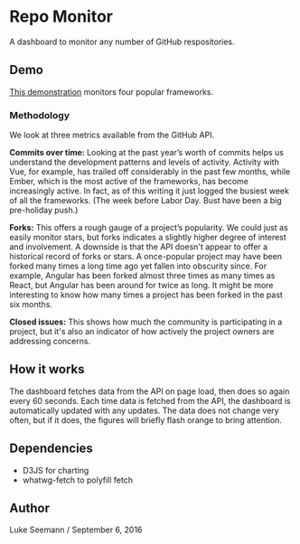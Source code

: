 # Repo Monitor

A dashboard to monitor any number of GitHub respositories.

## Demo

[This demonstration](http://www.seemann.com/luke/repos) monitors four popular frameworks.

### Methodology

We look at three metrics available from the GitHub API.

**Commits over time:** Looking at the past year’s worth of commits helps us understand the development patterns and levels of activity. Activity with Vue, for example, has trailed off considerably in the past few months, while Ember, which is the most active of the frameworks, has become increasingly active. In fact, as of this writing it just logged the busiest week of all the frameworks. (The week before Labor Day. Bust have been a big pre-holiday push.)

**Forks:** This offers a rough gauge of a project’s popularity. We could just as easily monitor stars, but forks indicates a slightly higher degree of interest and involvement. A downside is that the API doesn't appear to offer a historical record of forks or stars. A once-popular project may have been forked many times a long time ago yet fallen into obscurity since. For example, Angular has been forked almost three times as many times as React, but Angular has been around for twice as long. It might be more interesting to know how many times a project has been forked in the past six months.

**Closed issues:** This shows how much the community is participating in a project, but it's also an indicator of how actively the project owners are addressing concerns.

## How it works

The dashboard fetches data from the API on page load, then does so again every 60 seconds. Each time data is fetched from the API, the dashboard is automatically updated with any updates. The data does not change very often, but if it does, the figures will briefly flash orange to bring attention.

## Dependencies

* D3JS for charting
* whatwg-fetch to polyfill fetch

## Author

Luke Seemann / September 6, 2016